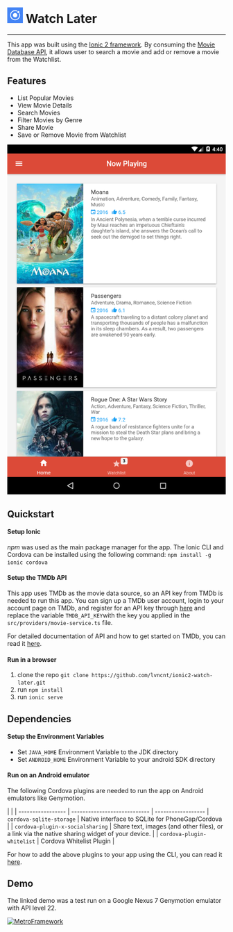 # ![alt tag](https://raw.githubusercontent.com/lvncnt/ionic2-watch-later/master/resources/android/icon/drawable-ldpi-icon.png) Watch Later
----------
This app was built using the [Ionic 2 framework](http://ionic.io/2). By consuming the [Movie Database API](https://www.themoviedb.org), it allows user to search a movie and add or remove a movie from the Watchlist.   

## Features
* List Popular Movies
* View Movie Details
* Search Movies
* Filter Movies by Genre
* Share Movie
* Save or Remove Movie from Watchlist

![alt tag](https://raw.githubusercontent.com/lvncnt/ionic2-watch-later/master/screenshots/HomePage.png)


## Quickstart
#### Setup Ionic 
*npm* was used as the main package manager for the app. The Ionic CLI and Cordova can be installed using the following command:
`npm install -g ionic cordova`

#### Setup the TMDb API
This app uses TMDb as the movie data source, so an API key from TMDb is needed to run this app. You can sign up a TMDb user account, login to your account page on TMDb, and register for an API key through [here](https://www.themoviedb.org/account/signup) and replace the variable `TMDB_API_KEY`with the key you applied in the `src/providers/movie-service.ts` file.  

For detailed documentation of API and how to get started on TMDb, you can read it [here](https://developers.themoviedb.org/3/getting-started).

#### Run in a browser 
1. clone the repo `git clone https://github.com/lvncnt/ionic2-watch-later.git`
2. run `npm install` 
3. run `ionic serve` 

## Dependencies

#### Setup the Environment Variables
* Set `JAVA_HOME` Environment Variable to the JDK directory
* Set `ANDROID_HOME` Environment Variable to your android SDK directory


#### Run on an Android emulator 

The following Cordova plugins are needed to run the app on Android emulators like Genymotion.

|                         |               |
 ----------------- | ---------------------------- | ------------------
| `cordova-sqlite-storage`            | Native interface to SQLite for PhoneGap/Cordova |
| `cordova-plugin-x-socialsharing`            | Share text, images (and other files), or a link via the native sharing widget of your device. |
| `cordova-plugin-whitelist` | Cordova Whitelist Plugin |

For how to add the above plugins to your app using the CLI, you can read it [here](https://cordova.apache.org/docs/en/latest/guide/cli/#add-plugins).


## Demo

The linked demo was a test run on a Google Nexus 7 Genymotion emulator with API level 22.  

[![MetroFramework](https://i.ytimg.com/vi/RlA_EUv9RrA/1.jpg)](https://youtu.be/RlA_EUv9RrA)

